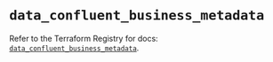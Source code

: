 # `data_confluent_business_metadata`

Refer to the Terraform Registry for docs: [`data_confluent_business_metadata`](https://registry.terraform.io/providers/confluentinc/confluent/2.11.0/docs/data-sources/business_metadata).
